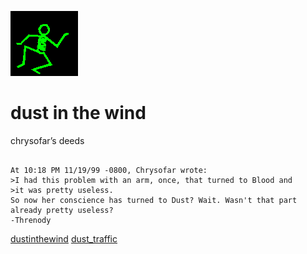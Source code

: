 ![dancer](assets/dancer.gif)

# dust in the wind

 chrysofar’s deeds
>
>   

```

At 10:18 PM 11/19/99 -0800, Chrysofar wrote:
>I had this problem with an arm, once, that turned to Blood and
>it was pretty useless.
So now her conscience has turned to Dust? Wait. Wasn't that part already pretty useless?
-Threnody

```

  [dustinthewind](dustinthewind.md)  [dust_traffic](dust_traffic.md) 

 